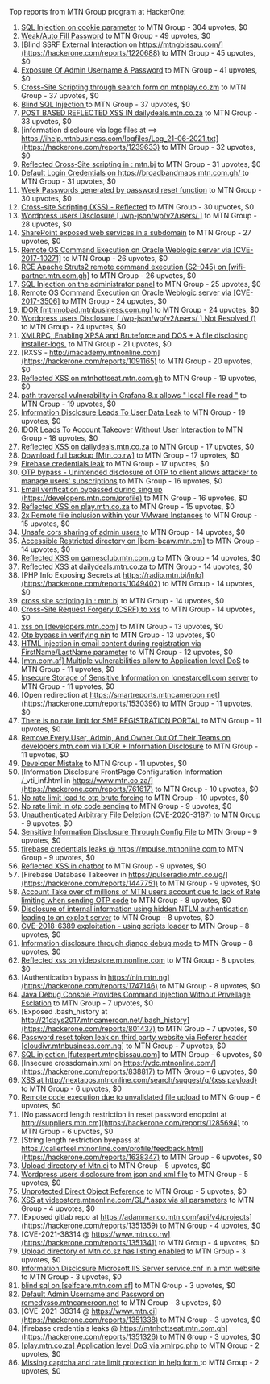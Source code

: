 Top reports from MTN Group program at HackerOne:

1. [ SQL Injection on cookie parameter](https://hackerone.com/reports/761304) to MTN Group - 304 upvotes, $0
2. [Weak/Auto Fill Password](https://hackerone.com/reports/817331) to MTN Group - 49 upvotes, $0
3. [Blind SSRF External Interaction on https://mtngbissau.com/](https://hackerone.com/reports/1220688) to MTN Group - 45 upvotes, $0
4. [Exposure Of Admin Username & Password](https://hackerone.com/reports/1703733) to MTN Group - 41 upvotes, $0
5. [Cross-Site Scripting through search form on mtnplay.co.zm](https://hackerone.com/reports/761573) to MTN Group - 37 upvotes, $0
6. [Blind SQL Injection ](https://hackerone.com/reports/1069531) to MTN Group - 37 upvotes, $0
7. [POST BASED REFLECTED XSS IN dailydeals.mtn.co.za](https://hackerone.com/reports/1451394) to MTN Group - 33 upvotes, $0
8. [information discloure via logs files at ==\> https://ihelp.mtnbusiness.com/logfiles/Log_21-06-2021.txt](https://hackerone.com/reports/1239633) to MTN Group - 32 upvotes, $0
9. [Reflected Cross-Site scripting in : mtn.bj](https://hackerone.com/reports/1264832) to MTN Group - 31 upvotes, $0
10. [Default Login Credentials on https://broadbandmaps.mtn.com.gh/ ](https://hackerone.com/reports/1297480) to MTN Group - 31 upvotes, $0
11. [Week Passwords generated by password reset function](https://hackerone.com/reports/765031) to MTN Group - 30 upvotes, $0
12. [Cross-site Scripting (XSS) - Reflected](https://hackerone.com/reports/1183336) to MTN Group - 30 upvotes, $0
13. [Wordpress users Disclosure [ /wp-json/wp/v2/users/ ]](https://hackerone.com/reports/1735586) to MTN Group - 28 upvotes, $0
14. [SharePoint exposed web services in a  subdomain](https://hackerone.com/reports/761158) to MTN Group - 27 upvotes, $0
15. [Remote OS Command Execution on Oracle Weblogic server via [CVE-2017-10271]](https://hackerone.com/reports/810755) to MTN Group - 26 upvotes, $0
16. [RCE Apache Struts2 remote command execution (S2-045) on [wifi-partner.mtn.com.gh]](https://hackerone.com/reports/1070532) to MTN Group - 26 upvotes, $0
17. [SQL Injection on the administrator panel](https://hackerone.com/reports/865436) to MTN Group - 25 upvotes, $0
18. [Remote OS Command Execution on Oracle Weblogic server via [CVE-2017-3506]](https://hackerone.com/reports/810778) to MTN Group - 24 upvotes, $0
19. [IDOR  [mtnmobad.mtnbusiness.com.ng]](https://hackerone.com/reports/1698006) to MTN Group - 24 upvotes, $0
20. [Wordpress users Disclosure [ /wp-json/wp/v2/users/ ]  Not Resolved () ](https://hackerone.com/reports/1784999) to MTN Group - 24 upvotes, $0
21. [XMLRPC, Enabling XPSA and Bruteforce and DOS + A file disclosing installer-logs.](https://hackerone.com/reports/865875) to MTN Group - 21 upvotes, $0
22. [RXSS - http://macademy.mtnonline.com](https://hackerone.com/reports/1091165) to MTN Group - 20 upvotes, $0
23. [Reflected XSS on mtnhottseat.mtn.com.gh](https://hackerone.com/reports/1069527) to MTN Group - 19 upvotes, $0
24. [path traversal vulnerability in Grafana 8.x allows " local file read "](https://hackerone.com/reports/1427086) to MTN Group - 19 upvotes, $0
25. [Information Disclosure Leads To User Data Leak](https://hackerone.com/reports/1541660) to MTN Group - 19 upvotes, $0
26. [IDOR Leads To Account Takeover Without User Interaction](https://hackerone.com/reports/1272478) to MTN Group - 18 upvotes, $0
27. [Reflected XSS on dailydeals.mtn.co.za](https://hackerone.com/reports/1212235) to MTN Group - 17 upvotes, $0
28. [Download full backup  [Mtn.co.rw]](https://hackerone.com/reports/1516520) to MTN Group - 17 upvotes, $0
29. [Firebase credentials leak](https://hackerone.com/reports/1691888) to MTN Group - 17 upvotes, $0
30. [OTP bypass - Unintended disclosure of OTP to client allows attacker to manage users' subscriptions](https://hackerone.com/reports/777957) to MTN Group - 16 upvotes, $0
31. [Email verification bypassed during sing up (https://developers.mtn.com/profile)](https://hackerone.com/reports/1182016) to MTN Group - 16 upvotes, $0
32. [Reflected XSS on play.mtn.co.za](https://hackerone.com/reports/1061199) to MTN Group - 15 upvotes, $0
33. [2x Remote file inclusion within your VMware Instances](https://hackerone.com/reports/1069105) to MTN Group - 15 upvotes, $0
34. [Unsafe cors sharing of admin users ](https://hackerone.com/reports/772744) to MTN Group - 14 upvotes, $0
35. [Accessible Restricted directory on [bcm-bcaw.mtn.cm]](https://hackerone.com/reports/789388) to MTN Group - 14 upvotes, $0
36. [Reflected XSS on gamesclub.mtn.com.g](https://hackerone.com/reports/1069528) to MTN Group - 14 upvotes, $0
37. [Reflected XSS at dailydeals.mtn.co.za](https://hackerone.com/reports/1210921) to MTN Group - 14 upvotes, $0
38. [PHP Info Exposing Secrets at https://radio.mtn.bj/info](https://hackerone.com/reports/1049402) to MTN Group - 14 upvotes, $0
39. [cross site scripting in : mtn.bj](https://hackerone.com/reports/1264834) to MTN Group - 14 upvotes, $0
40. [Cross-Site Request Forgery (CSRF) to xss](https://hackerone.com/reports/1183241) to MTN Group - 14 upvotes, $0
41. [xss on [developers.mtn.com]](https://hackerone.com/reports/924851) to MTN Group - 13 upvotes, $0
42. [Otp  bypass in verifying nin](https://hackerone.com/reports/1314172) to MTN Group - 13 upvotes, $0
43. [HTML injection in email content during registration via FirstName/LastName parameter](https://hackerone.com/reports/1256496) to MTN Group - 12 upvotes, $0
44. [[mtn.com.af] Multiple vulnerabilities allow to Application level DoS](https://hackerone.com/reports/946578) to MTN Group - 11 upvotes, $0
45. [Insecure Storage of Sensitive Information on lonestarcell.com server](https://hackerone.com/reports/1482830) to MTN Group - 11 upvotes, $0
46. [Open redirection at https://smartreports.mtncameroon.net](https://hackerone.com/reports/1530396) to MTN Group - 11 upvotes, $0
47. [There is no rate limit for SME REGISTRATION PORTAL](https://hackerone.com/reports/1305766) to MTN Group - 11 upvotes, $0
48. [Remove Every User, Admin, And Owner Out Of Their Teams on developers.mtn.com via IDOR + Information Disclosure](https://hackerone.com/reports/1448550) to MTN Group - 11 upvotes, $0
49. [Developer Mistake](https://hackerone.com/reports/1058135) to MTN Group - 11 upvotes, $0
50. [Information Disclosure FrontPage Configuration Information /_vti_inf.html in https://www.mtn.co.za/](https://hackerone.com/reports/761617) to MTN Group - 10 upvotes, $0
51. [No rate limit lead to otp brute forcing](https://hackerone.com/reports/1060541) to MTN Group - 10 upvotes, $0
52. [No rate limit in otp code sending](https://hackerone.com/reports/1060518) to MTN Group - 9 upvotes, $0
53. [Unauthenticated Arbitrary File Deletion (CVE-2020-3187)](https://hackerone.com/reports/1056611) to MTN Group - 9 upvotes, $0
54. [Sensitive Information Disclosure Through Config File](https://hackerone.com/reports/1397788) to MTN Group - 9 upvotes, $0
55. [firebase credentials leaks @ https://mpulse.mtnonline.com ](https://hackerone.com/reports/1351329) to MTN Group - 9 upvotes, $0
56. [Reflected XSS in chatbot](https://hackerone.com/reports/1735622) to MTN Group - 9 upvotes, $0
57. [Firebase Database Takeover in https://pulseradio.mtn.co.ug/](https://hackerone.com/reports/1447751) to MTN Group - 9 upvotes, $0
58. [Account Take over of millions of  MTN users account due to lack of Rate limiting when sending OTP code](https://hackerone.com/reports/761000) to MTN Group - 8 upvotes, $0
59. [Disclosure of internal information using hidden NTLM authentication leading to an exploit server](https://hackerone.com/reports/853284) to MTN Group - 8 upvotes, $0
60. [CVE-2018-6389 exploitation - using scripts loader](https://hackerone.com/reports/925425) to MTN Group - 8 upvotes, $0
61. [Information disclosure through django debug mode](https://hackerone.com/reports/1434276) to MTN Group - 8 upvotes, $0
62. [Reflected xss on videostore.mtnonline.com](https://hackerone.com/reports/1646248) to MTN Group - 8 upvotes, $0
63. [Authentication bypass in https://nin.mtn.ng](https://hackerone.com/reports/1747146) to MTN Group - 8 upvotes, $0
64. [Java Debug Console Provides Command Injection Without Privellage Esclation](https://hackerone.com/reports/767482) to MTN Group - 7 upvotes, $0
65. [Exposed .bash_history at http://21days2017.mtncameroon.net/.bash_history](https://hackerone.com/reports/801437) to MTN Group - 7 upvotes, $0
66. [Password reset token leak on third party website via Referer header [cloudivr.mtnbusiness.com.ng]](https://hackerone.com/reports/1320242) to MTN Group - 7 upvotes, $0
67. [SQL injection [futexpert.mtngbissau.com]](https://hackerone.com/reports/924855) to MTN Group - 6 upvotes, $0
68. [Insecure crossdomain.xml on https://vdc.mtnonline.com/](https://hackerone.com/reports/838817) to MTN Group - 6 upvotes, $0
69. [XSS at http://nextapps.mtnonline.com/search/suggest/q/{xss payload}](https://hackerone.com/reports/1244722) to MTN Group - 6 upvotes, $0
70. [Remote code execution due to unvalidated file upload](https://hackerone.com/reports/1164452) to MTN Group - 6 upvotes, $0
71. [No password length restriction in reset password endpoint at http://suppliers.mtn.cm](https://hackerone.com/reports/1285694) to MTN Group - 6 upvotes, $0
72. [String length restriction byepass at https://callerfeel.mtnonline.com/profile/feedback.html](https://hackerone.com/reports/1638347) to MTN Group - 6 upvotes, $0
73. [Upload directory of Mtn.ci](https://hackerone.com/reports/762118) to MTN Group - 5 upvotes, $0
74. [Wordpress users disclosure from json and xml file](https://hackerone.com/reports/1408589) to MTN Group - 5 upvotes, $0
75. [Unprotected Direct Object Reference](https://hackerone.com/reports/1536936) to MTN Group - 5 upvotes, $0
76. [XSS at videostore.mtnonline.com/GL/*.aspx via all parameters](https://hackerone.com/reports/1244731) to MTN Group - 4 upvotes, $0
77. [Exposed gitlab repo at https://adammanco.mtn.com/api/v4/projects](https://hackerone.com/reports/1351359) to MTN Group - 4 upvotes, $0
78. [CVE-2021-38314 @ https://www.mtn.co.rw](https://hackerone.com/reports/1351341) to MTN Group - 4 upvotes, $0
79. [Upload directory of Mtn.co.sz has listing enabled](https://hackerone.com/reports/760484) to MTN Group - 3 upvotes, $0
80. [Information Disclosure Microsoft IIS Server service.cnf in a mtn website](https://hackerone.com/reports/767066) to MTN Group - 3 upvotes, $0
81. [blind sql on [selfcare.mtn.com.af]](https://hackerone.com/reports/925007) to MTN Group - 3 upvotes, $0
82. [Default Admin Username and Password on remedysso.mtncameroon.net](https://hackerone.com/reports/1397786) to MTN Group - 3 upvotes, $0
83. [CVE-2021-38314  @ https://www.mtn.ci](https://hackerone.com/reports/1351338) to MTN Group - 3 upvotes, $0
84. [firebase credentials leaks @ https://mtnhottseat.mtn.com.gh](https://hackerone.com/reports/1351326) to MTN Group - 3 upvotes, $0
85. [[play.mtn.co.za] Application level DoS via xmlrpc.php](https://hackerone.com/reports/925519) to MTN Group - 2 upvotes, $0
86. [Missing captcha and rate limit protection in help form ](https://hackerone.com/reports/1165223) to MTN Group - 2 upvotes, $0
